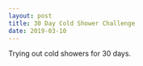 ```yaml
---
layout: post
title: 30 Day Cold Shower Challenge
date: 2019-03-10
---
```


Trying out cold showers for 30 days.
